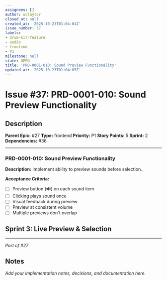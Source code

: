 ```yaml
---
assignees: []
author: wclaytor
closed_at: null
created_at: '2025-10-23T01:04:04Z'
issue_number: 37
labels:
- drum-kit-feature
- audio
- frontend
- P1
milestone: null
state: OPEN
title: 'PRD-0001-010: Sound Preview Functionality'
updated_at: '2025-10-23T01:04:05Z'
---
```


# Issue #37: PRD-0001-010: Sound Preview Functionality

## Description

**Parent Epic:** #27
**Type:** frontend
**Priority:** P1
**Story Points:** 5
**Sprint:** 2
**Dependencies:** #36

---

### PRD-0001-010: Sound Preview Functionality

**Description:**
Implement ability to preview sounds before selection.

**Acceptance Criteria:**
- [ ] Preview button (🔊) on each sound item
- [ ] Clicking plays sound once
- [ ] Visual feedback during preview
- [ ] Preview at consistent volume
- [ ] Multiple previews don't overlap

## Sprint 3: Live Preview & Selection

---
*Part of #27*

## Notes

_Add your implementation notes, decisions, and documentation here._
